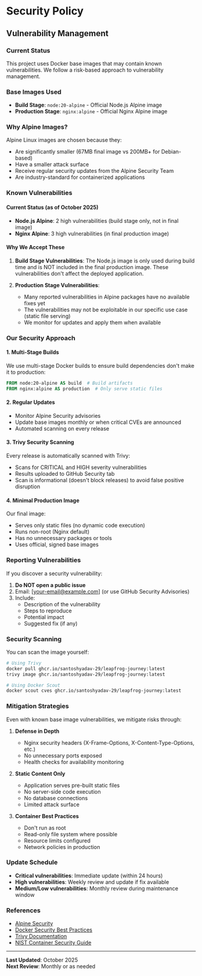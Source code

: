 # Security Policy

## Vulnerability Management

### Current Status

This project uses Docker base images that may contain known vulnerabilities. We follow a risk-based approach to vulnerability management.

### Base Images Used

- **Build Stage**: `node:20-alpine` - Official Node.js Alpine image
- **Production Stage**: `nginx:alpine` - Official Nginx Alpine image

### Why Alpine Images?

Alpine Linux images are chosen because they:

- Are significantly smaller (67MB final image vs 200MB+ for Debian-based)
- Have a smaller attack surface
- Receive regular security updates from the Alpine Security Team
- Are industry-standard for containerized applications

### Known Vulnerabilities

#### Current Status (as of October 2025)

- **Node.js Alpine**: 2 high vulnerabilities (build stage only, not in final image)
- **Nginx Alpine**: 3 high vulnerabilities (in final production image)

#### Why We Accept These

1. **Build Stage Vulnerabilities**: The Node.js image is only used during build time and is NOT included in the final production image. These vulnerabilities don't affect the deployed application.

2. **Production Stage Vulnerabilities**:
   - Many reported vulnerabilities in Alpine packages have no available fixes yet
   - The vulnerabilities may not be exploitable in our specific use case (static file serving)
   - We monitor for updates and apply them when available

### Our Security Approach

#### 1. **Multi-Stage Builds**

We use multi-stage Docker builds to ensure build dependencies don't make it to production:

```dockerfile
FROM node:20-alpine AS build  # Build artifacts
FROM nginx:alpine AS production  # Only serve static files
```

#### 2. **Regular Updates**

- Monitor Alpine Security advisories
- Update base images monthly or when critical CVEs are announced
- Automated scanning on every release

#### 3. **Trivy Security Scanning**

Every release is automatically scanned with Trivy:

- Scans for CRITICAL and HIGH severity vulnerabilities
- Results uploaded to GitHub Security tab
- Scan is informational (doesn't block releases) to avoid false positive disruption

#### 4. **Minimal Production Image**

Our final image:

- Serves only static files (no dynamic code execution)
- Runs non-root (Nginx default)
- Has no unnecessary packages or tools
- Uses official, signed base images

### Reporting Vulnerabilities

If you discover a security vulnerability:

1. **Do NOT open a public issue**
2. Email: [your-email@example.com] (or use GitHub Security Advisories)
3. Include:
   - Description of the vulnerability
   - Steps to reproduce
   - Potential impact
   - Suggested fix (if any)

### Security Scanning

You can scan the image yourself:

```bash
# Using Trivy
docker pull ghcr.io/santoshyadav-29/leapfrog-journey:latest
trivy image ghcr.io/santoshyadav-29/leapfrog-journey:latest

# Using Docker Scout
docker scout cves ghcr.io/santoshyadav-29/leapfrog-journey:latest
```

### Mitigation Strategies

Even with known base image vulnerabilities, we mitigate risks through:

1. **Defense in Depth**

   - Nginx security headers (X-Frame-Options, X-Content-Type-Options, etc.)
   - No unnecessary ports exposed
   - Health checks for availability monitoring

2. **Static Content Only**

   - Application serves pre-built static files
   - No server-side code execution
   - No database connections
   - Limited attack surface

3. **Container Best Practices**
   - Don't run as root
   - Read-only file system where possible
   - Resource limits configured
   - Network policies in production

### Update Schedule

- **Critical vulnerabilities**: Immediate update (within 24 hours)
- **High vulnerabilities**: Weekly review and update if fix available
- **Medium/Low vulnerabilities**: Monthly review during maintenance window

### References

- [Alpine Security](https://alpinelinux.org/security/)
- [Docker Security Best Practices](https://docs.docker.com/develop/security-best-practices/)
- [Trivy Documentation](https://aquasecurity.github.io/trivy/)
- [NIST Container Security Guide](https://nvlpubs.nist.gov/nistpubs/SpecialPublications/NIST.SP.800-190.pdf)

---

**Last Updated**: October 2025  
**Next Review**: Monthly or as needed
